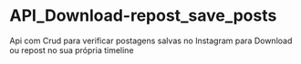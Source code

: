 # API_Download-repost_save_posts
Api com Crud para verificar postagens salvas no Instagram para Download ou repost no sua própria timeline
